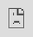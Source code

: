 <div class="video">
<iframe width="560" height="315" style="position:absolute; top:0; left:0; width:100%; height:100%;" src="https://www.youtube.com/embed/lYcwpR72EN0" frameborder="0" allow="accelerometer; autoplay; encrypted-media; gyroscope; picture-in-picture" allowfullscreen></iframe>
</div>

Aista Magic Cloud is an Open Source Low-Code application generator allowing you to create your web apps
by clicking a button.

* [Getting Started](/tutorials/getting-started/)
* [Documentation](/documentation/)
* [GitHub project page](https://github.com/polterguy/magic)
